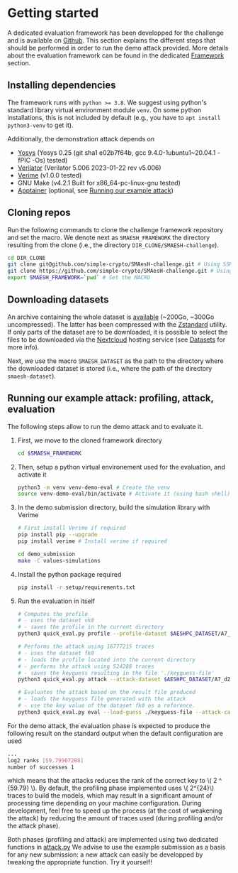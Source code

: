 # Getting started

A dedicated evaluation framework has been developped for the challenge and is
available on [Github](https://github.com/simple-crypto/SMAesH-challenge). This
section explains the different steps that should be performed in order to run
the demo attack provided. More details about the evaluation framework can be
found in the dedicated [Framework](./framework.md) section.

## Installing dependencies
The framework runs with `python >= 3.8`. We suggest using python's standard
library virtual environment module `venv`. On some python installations, this
is not included by default (e.g., you have to `apt install python3-venv` to get
it). 

Additionally, the demonstration attack depends on
* [Yosys](https://yosyshq.net/yosys/) (Yosys 0.25 (git sha1 e02b7f64b, gcc 9.4.0-1ubuntu1~20.04.1 -fPIC -Os) tested)
* [Verilator](https://www.veripool.org/verilator/) (Verilator 5.006 2023-01-22 rev v5.006)
* [Verime](https://pypi.org/project/verime/) (v1.0.0 tested)
* GNU Make (v4.2.1 Built for x86_64-pc-linux-gnu tested)
* [Apptainer](https://apptainer.org/) (optional, see [Running our example attack](./getting_started.html#running-our-example-attack-profiling-attack-evaluation))

## Cloning repos

Run the following commands to clone the challenge framework repository and set the macro. 
We denote next as `SMAESH_FRAMEWORK` the directory resulting from the clone
(i.e., the directory `DIR_CLONE/SMAESH-challenge`).
```bash
cd DIR_CLONE
git clone git@github.com/simple-crypto/SMAesH-challenge.git # Using SSH 
git clone https://github.com/simple-crypto/SMAesH-challenge.git # Using HTTPS
export SMAESH_FRAMEWORK=`pwd` # Set the MACRO
```

## Downloading datasets

An archive containing the whole dataset is [available](TODO) (~200Go, ~300Go
uncompressed).  The latter has been compressed with the
[Zstandard](http://facebook.github.io/zstd/) utility.  If only parts of the
dataset are to be downloaded, it is possible to select the files to be
downloaded via the
[Nextcloud](https://nextcloud.cism.ucl.ac.be/s/Q2WdNjXzsEtXoDa?path=%2Fsmaesh-challenge)
hosting service (see [Datasets](./datasets.md) for more info). 

Next, we use the macro `SMAESH_DATASET` as the path to the directory where the
downloaded dataset is stored (i.e., where the path of the directory `smaesh-dataset`). 

## Running our example attack: profiling, attack, evaluation
The following steps allow to run the demo attack and to evaluate it.  

1. First, we move to the cloned framework directory
    ```bash
    cd $SMAESH_FRAMEWORK
    ```
1. Then, setup a python virtual environement used for the evaluation, and activate it
    ```bash
    python3 -m venv venv-demo-eval # Create the venv
    source venv-demo-eval/bin/activate # Activate it (using bash shell)
    ```
1. In the demo submission directory, build the simulation library with Verime
    ```bash
    # First install Verime if required
    pip install pip --upgrade
    pip install verime # Install verime if required

    cd demo_submission
    make -C values-simulations 
    ```
1. Install the python package required
    ```bash
    pip install -r setup/requirements.txt
    ```
1. Run the evaluation in itself 
    ```bash
    # Computes the profile
    # - uses the dataset vk0
    # - saves the profile in the current directory
    python3 quick_eval.py profile --profile-dataset $AESHPC_DATASET/A7_d2/vk0/manifest.json --attack-case A7_d2 --save-profile .
    
    # Performs the attack using 16777215 traces 
    # - uses the dataset fk0
    # - loads the profile located into the current directory
    # - performs the attack using 524288 traces
    # - saves the keyguess resulting in the file './keyguess-file'
    python3 quick_eval.py attack --attack-dataset $AESHPC_DATASET/A7_d2/fk0/manifest.json --attack-case A7_d2 --load-profile . --save-guess ./keyguess-file --n-attack-traces 16777216

    # Evaluates the attack based on the result file produced
    # - loads the keyguess file generated with the attack
    # - use the key value of the dataset fk0 as a reference.
    python3 quick_eval.py eval --load-guess ./keyguess-file --attack-case A7_d2 --attack-dataset $AESHPC_DATASET/A7_d2/fk0/manifest.json
    ```
For the demo attack, the evaluation phase is expected to 
produce the following result on the standard output when the default configuration are used
```bash
...
log2 ranks [59.79907288]
number of successes 1
```
which means that the attacks reduces the rank of the correct key to \\( 2 ^
{59.79} \\). By default, the profiling phase implemented uses \\( 2^{24}\\)
traces to build the models, which may result in a significant amount of
processing time depending on your machine configuration. During development,
feel free to speed up the process (at the cost of weakening the attack) by
reducing the amount of traces used (during profiling and/or the attack phase).

Both phases (profiling and attack) are implemented using two dedicated
functions in
[attack.py](https://github.com/simple-crypto/SMAesH-challenge/blob/main/demo_submission/attack.py)
We advise to use the example submission as a basis for any new submission: a
new attack can easily be developped by tweaking the appropriate function. Try it yourself! 


